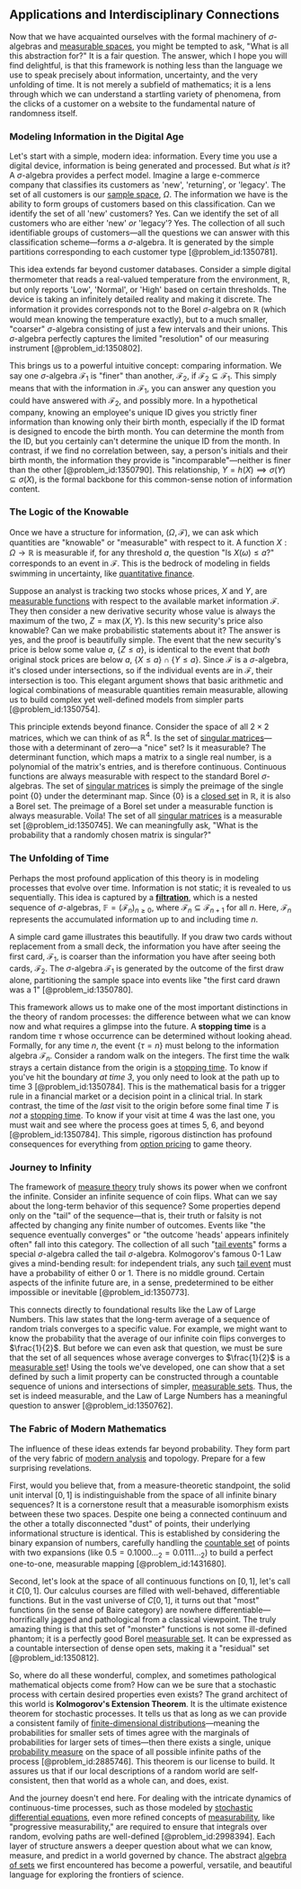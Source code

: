 ## Applications and Interdisciplinary Connections

Now that we have acquainted ourselves with the formal machinery of $\sigma$-algebras and [measurable spaces](@article_id:189207), you might be tempted to ask, "What is all this abstraction for?" It is a fair question. The answer, which I hope you will find delightful, is that this framework is nothing less than the language we use to speak precisely about information, uncertainty, and the very unfolding of time. It is not merely a subfield of mathematics; it is a lens through which we can understand a startling variety of phenomena, from the clicks of a customer on a website to the fundamental nature of randomness itself.

### Modeling Information in the Digital Age

Let's start with a simple, modern idea: information. Every time you use a digital device, information is being generated and processed. But what *is* it? A $\sigma$-algebra provides a perfect model. Imagine a large e-commerce company that classifies its customers as 'new', 'returning', or 'legacy'. The set of all customers is our [sample space](@article_id:269790), $\Omega$. The information we have is the ability to form groups of customers based on this classification. Can we identify the set of all 'new' customers? Yes. Can we identify the set of all customers who are either 'new' *or* 'legacy'? Yes. The collection of all such identifiable groups of customers—all the questions we can answer with this classification scheme—forms a $\sigma$-algebra. It is generated by the simple partitions corresponding to each customer type [@problem_id:1350781].

This idea extends far beyond customer databases. Consider a simple digital thermometer that reads a real-valued temperature from the environment, $\mathbb{R}$, but only reports 'Low', 'Normal', or 'High' based on certain thresholds. The device is taking an infinitely detailed reality and making it discrete. The information it provides corresponds not to the Borel $\sigma$-algebra on $\mathbb{R}$ (which would mean knowing the temperature exactly), but to a much smaller, "coarser" $\sigma$-algebra consisting of just a few intervals and their unions. This $\sigma$-algebra perfectly captures the limited "resolution" of our measuring instrument [@problem_id:1350802].

This brings us to a powerful intuitive concept: comparing information. We say one $\sigma$-algebra $\mathcal{F}_1$ is "finer" than another, $\mathcal{F}_2$, if $\mathcal{F}_2 \subseteq \mathcal{F}_1$. This simply means that with the information in $\mathcal{F}_1$, you can answer any question you could have answered with $\mathcal{F}_2$, and possibly more. In a hypothetical company, knowing an employee's unique ID gives you strictly finer information than knowing only their birth month, especially if the ID format is designed to encode the birth month. You can determine the month from the ID, but you certainly can't determine the unique ID from the month. In contrast, if we find no correlation between, say, a person's initials and their birth month, the information they provide is "incomparable"—neither is finer than the other [@problem_id:1350790]. This relationship, $Y=h(X) \implies \sigma(Y) \subseteq \sigma(X)$, is the formal backbone for this common-sense notion of information content.

### The Logic of the Knowable

Once we have a structure for information, $(\Omega, \mathcal{F})$, we can ask which quantities are "knowable" or "measurable" with respect to it. A function $X: \Omega \to \mathbb{R}$ is measurable if, for any threshold $a$, the question "Is $X(\omega) \le a$?" corresponds to an event in $\mathcal{F}$. This is the bedrock of modeling in fields swimming in uncertainty, like [quantitative finance](@article_id:138626).

Suppose an analyst is tracking two stocks whose prices, $X$ and $Y$, are [measurable functions](@article_id:158546) with respect to the available market information $\mathcal{F}$. They then consider a new derivative security whose value is always the maximum of the two, $Z = \max(X, Y)$. Is this new security's price also knowable? Can we make probabilistic statements about it? The answer is yes, and the proof is beautifully simple. The event that the new security's price is below some value $a$, $\{ Z \le a \}$, is identical to the event that *both* original stock prices are below $a$, $\{X \le a\} \cap \{Y \le a\}$. Since $\mathcal{F}$ is a $\sigma$-algebra, it's closed under intersections, so if the individual events are in $\mathcal{F}$, their intersection is too. This elegant argument shows that basic arithmetic and logical combinations of measurable quantities remain measurable, allowing us to build complex yet well-defined models from simpler parts [@problem_id:1350754].

This principle extends beyond finance. Consider the space of all $2 \times 2$ matrices, which we can think of as $\mathbb{R}^4$. Is the set of [singular matrices](@article_id:149102)—those with a determinant of zero—a "nice" set? Is it measurable? The determinant function, which maps a matrix to a single real number, is a polynomial of the matrix's entries, and is therefore continuous. Continuous functions are always measurable with respect to the standard Borel $\sigma$-algebras. The set of [singular matrices](@article_id:149102) is simply the preimage of the single point $\{0\}$ under the determinant map. Since $\{0\}$ is a [closed set](@article_id:135952) in $\mathbb{R}$, it is also a Borel set. The preimage of a Borel set under a measurable function is always measurable. Voila! The set of all [singular matrices](@article_id:149102) is a measurable set [@problem_id:1350745]. We can meaningfully ask, "What is the probability that a randomly chosen matrix is singular?"

### The Unfolding of Time

Perhaps the most profound application of this theory is in modeling processes that evolve over time. Information is not static; it is revealed to us sequentially. This idea is captured by a **[filtration](@article_id:161519)**, which is a nested sequence of $\sigma$-algebras, $\mathbb{F} = (\mathcal{F}_n)_{n \ge 0}$, where $\mathcal{F}_n \subseteq \mathcal{F}_{n+1}$ for all $n$. Here, $\mathcal{F}_n$ represents the accumulated information up to and including time $n$.

A simple card game illustrates this beautifully. If you draw two cards without replacement from a small deck, the information you have after seeing the first card, $\mathcal{F}_1$, is coarser than the information you have after seeing both cards, $\mathcal{F}_2$. The $\sigma$-algebra $\mathcal{F}_1$ is generated by the outcome of the first draw alone, partitioning the sample space into events like "the first card drawn was a 1" [@problem_id:1350780].

This framework allows us to make one of the most important distinctions in the theory of random processes: the difference between what we can know now and what requires a glimpse into the future. A **stopping time** is a random time $\tau$ whose occurrence can be determined without looking ahead. Formally, for any time $n$, the event $\{\tau = n\}$ must belong to the information algebra $\mathcal{F}_n$. Consider a random walk on the integers. The first time the walk strays a certain distance from the origin is a [stopping time](@article_id:269803). To know if you've hit the boundary *at time 3*, you only need to look at the path up to time 3 [@problem_id:1350784]. This is the mathematical basis for a trigger rule in a financial market or a decision point in a clinical trial. In stark contrast, the time of the *last* visit to the origin before some final time $T$ is *not* a [stopping time](@article_id:269803). To know if your visit at time 4 was the last one, you must wait and see where the process goes at times 5, 6, and beyond [@problem_id:1350784]. This simple, rigorous distinction has profound consequences for everything from [option pricing](@article_id:139486) to game theory.

### Journey to Infinity

The framework of [measure theory](@article_id:139250) truly shows its power when we confront the infinite. Consider an infinite sequence of coin flips. What can we say about the long-term behavior of this sequence? Some properties depend only on the "tail" of the sequence—that is, their truth or falsity is not affected by changing any finite number of outcomes. Events like "the sequence eventually converges" or "the outcome 'heads' appears infinitely often" fall into this category. The collection of all such "[tail events](@article_id:275756)" forms a special $\sigma$-algebra called the tail $\sigma$-algebra. Kolmogorov's famous 0-1 Law gives a mind-bending result: for independent trials, any such [tail event](@article_id:190764) must have a probability of either 0 or 1. There is no middle ground. Certain aspects of the infinite future are, in a sense, predetermined to be either impossible or inevitable [@problem_id:1350773].

This connects directly to foundational results like the Law of Large Numbers. This law states that the long-term average of a sequence of random trials converges to a specific value. For example, we might want to know the probability that the average of our infinite coin flips converges to $\frac{1}{2}$. But before we can even ask that question, we must be sure that the set of all sequences whose average converges to $\frac{1}{2}$ is a [measurable set](@article_id:262830)! Using the tools we've developed, one can show that a set defined by such a limit property can be constructed through a countable sequence of unions and intersections of simpler, [measurable sets](@article_id:158679). Thus, the set is indeed measurable, and the Law of Large Numbers has a meaningful question to answer [@problem_id:1350762].

### The Fabric of Modern Mathematics

The influence of these ideas extends far beyond probability. They form part of the very fabric of [modern analysis](@article_id:145754) and topology. Prepare for a few surprising revelations.

First, would you believe that, from a measure-theoretic standpoint, the solid unit interval $[0,1]$ is indistinguishable from the space of all infinite binary sequences? It is a cornerstone result that a measurable isomorphism exists between these two spaces. Despite one being a connected continuum and the other a totally disconnected "dust" of points, their underlying informational structure is identical. This is established by considering the binary expansion of numbers, carefully handling the [countable set](@article_id:139724) of points with two expansions (like $0.5 = 0.1000..._2 = 0.0111..._2$) to build a perfect one-to-one, measurable mapping [@problem_id:1431680].

Second, let's look at the space of all continuous functions on $[0,1]$, let's call it $C[0,1]$. Our calculus courses are filled with well-behaved, differentiable functions. But in the vast universe of $C[0,1]$, it turns out that "most" functions (in the sense of Baire category) are nowhere differentiable—horrifically jagged and pathological from a classical viewpoint. The truly amazing thing is that this set of "monster" functions is not some ill-defined phantom; it is a perfectly good Borel [measurable set](@article_id:262830). It can be expressed as a countable intersection of dense open sets, making it a "residual" set [@problem_id:1350812].

So, where do all these wonderful, complex, and sometimes pathological mathematical objects come from? How can we be sure that a stochastic process with certain desired properties even exists? The grand architect of this world is **Kolmogorov's Extension Theorem**. It is the ultimate existence theorem for stochastic processes. It tells us that as long as we can provide a consistent family of [finite-dimensional distributions](@article_id:196548)—meaning the probabilities for smaller sets of times agree with the marginals of probabilities for larger sets of times—then there exists a single, unique [probability measure](@article_id:190928) on the space of all possible infinite paths of the process [@problem_id:2885746]. This theorem is our license to build. It assures us that if our local descriptions of a random world are self-consistent, then that world as a whole can, and does, exist.

And the journey doesn't end here. For dealing with the intricate dynamics of continuous-time processes, such as those modeled by [stochastic differential equations](@article_id:146124), even more refined concepts of [measurability](@article_id:198697), like "progressive measurability," are required to ensure that integrals over random, evolving paths are well-defined [@problem_id:2998394]. Each layer of structure answers a deeper question about what we can know, measure, and predict in a world governed by chance. The abstract [algebra of sets](@article_id:194436) we first encountered has become a powerful, versatile, and beautiful language for exploring the frontiers of science.